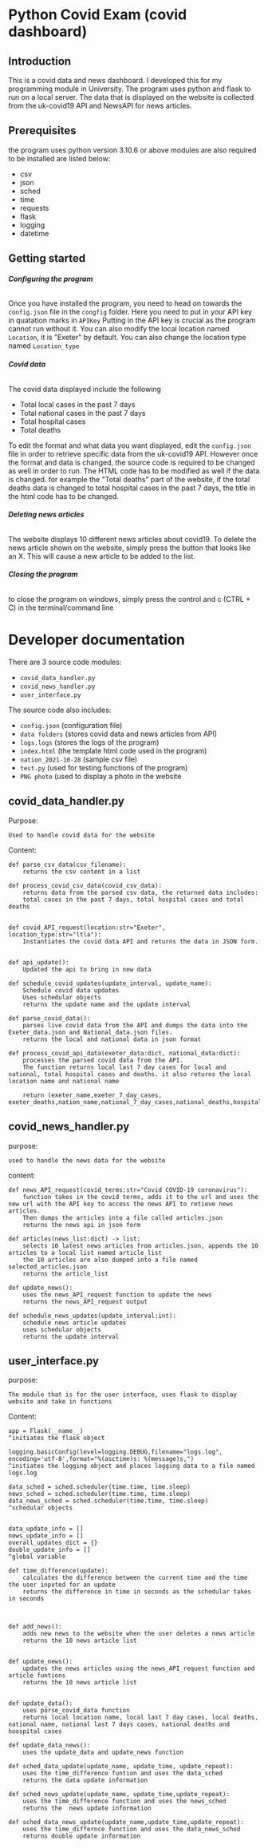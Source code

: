 # Python Covid Exam (covid dashboard)
## Introduction
This is a covid data and news dashboard. I developed this for my programming module in University. The program uses python and flask to run on a local server.
The data that is displayed on the website is collected from the uk-covid19 API and NewsAPI for news articles.

## Prerequisites
the program uses python version 3.10.6 or above
modules are also required to be installed are listed below:
- csv
- json
- sched
- time
- requests
- flask
- logging
- datetime

## Getting started
###### **Configuring the program**
Once you have installed the program, you need to head on towards the `config.json` file in the `congfig` folder. Here you need to put in your API key in quatation marks in `APIKey`
Putting in the API key is crucial as the program cannot run without it. You can also modify the local location named `Location`, it is "Exeter" by default.
You can also change the location type named `Location_type`
###### **Covid data**
The covid data displayed include the following
- Total local cases in the past 7 days
- Total national cases in the past 7 days
- Total hospital cases
- Total deaths

To edit the format and what data you want displayed, edit the `config.json` file in order to retrieve specific data from the uk-covid19 API. However once the
format and data is changed, the source code is required to be changed as well in order to run. The HTML code has to be modified as well if the data is changed. for example
the "Total deaths" part of the website, if the total deaths data is changed to total hospital cases in the past 7 days, the title in the html code has to be changed.

###### **Deleting news articles**
The website displays 10 different news articles about covid19. To delete the news article shown on the website, simply press the button that looks like
an X. This will cause a new article to be added to the list.

###### **Closing the program**
to close the program on windows, simply press the control and c (CTRL + C) in the terminal/command line

# Developer documentation
There are 3 source code modules:
- `covid_data_handler.py`
- `covid_news_handler.py`
- `user_interface.py`

The source code also includes:
- `config.json` (configuration file)
- `data folders` (stores covid data and news articles from API)
- `logs.logs` (stores the logs of the program)
- `index.html` (the template html code used in the program)
- `nation_2021-10-28` (sample csv file)
- `test.py` (used for testing functions of the program)
- `PNG photo` (used to display a photo in the website

## covid_data_handler.py
Purpose:

`Used to handle covid data for the website`

Content:
```
def parse_csv_data(csv_filename):
    returns the csv content in a list

def process_covid_csv_data(covid_csv_data):
    returns data from the parsed csv data, the returned data includes:
    total cases in the past 7 days, total hospital cases and total deaths


def covid_API_request(location:str="Exeter", location_type:str="ltla"):
    Instantiates the covid data API and returns the data in JSON form.


def api_update():
    Updated the api to bring in new data

def schedule_covid_updates(update_interval, update_name):
    Schedule covid data updates
    Uses schedular objects
    returns the update name and the update interval

def parse_covid_data():
    parses live covid data from the API and dumps the data into the Exeter_data.json and National_data.json files.
    returns the local and national data in json format
    
def process_covid_api_data(exeter_data:dict, national_data:dict):
    processes the parsed covid data from the API.
    The function returns local last 7 day cases for local and national, total hospital cases and deaths. it also returns the local location name and national name
            
    return (exeter_name,exeter_7_day_cases, exeter_deaths,nation_name,national_7_day_cases,national_deaths,hospital_cases)
```
## covid_news_handler.py
purpose:

`used to handle the news data for the website`

content:
```
def news_API_request(covid_terms:str="Covid COVID-19 coronavirus"):
    function takes in the covid terms, adds it to the url and uses the new url with the API key to access the news API to retieve news articles.
    Then dumps the articles into a file called articles.json
    returns the news api in json form
    
def articles(news_list:dict) -> list:
    selects 10 latest news articles from articles.json, appends the 10 articles to a local list named article_list
    the 10 articles are also dumped into a file named selected_articles.json
    returns the article_list

def update_news():
    uses the news_API_request function to update the news
    returns the news_API_request output

def schedule_news_updates(update_interval:int):
    schedule news article updates
    uses schedular objects
    returns the update interval

```

## user_interface.py
purpose:

`The module that is for the user interface, uses flask to display website and take in functions`

Content:
```
app = Flask(__name__)
^initiates the flask object

logging.basicConfig(level=logging.DEBUG,filename="logs.log", encoding='utf-8',format="%(asctime)s: %(message)s,")
^initiates the logging object and places logging data to a file named logs.log

data_sched = sched.scheduler(time.time, time.sleep)
news_sched = sched.scheduler(time.time, time.sleep)
data_news_sched = sched.scheduler(time.time, time.sleep)
^schedular objects


data_update_info = []
news_update_info = []
overall_updates_dict = {}
double_update_info = []
^global variable

def time_difference(update):
    calculates the difference between the current time and the time the user inputed for an update
    returns the difference in time in seconds as the schedular takes in seconds



def add_news():
    adds new news to the website when the user deletes a news article
    returns the 10 news article list


def update_news():
    updates the news articles using the news_API_request function and article funtions
    returns the 10 news article list
        

def update_data():
    uses parse_covid_data function
    returns local location name, local last 7 day cases, local deaths, national name, national last 7 days cases, national deaths and hoospital cases

def update_data_news():
    uses the update_data and update_news function

def sched_data_update(update_name, update_time, update_repeat):
    uses the time_difference funtion and uses the data_sched
    returns the data update information

def sched_news_update(update_name, update_time,update_repeat):
    uses the time_difference function and uses the news_sched
    returns the  news update information

def sched_data_news_update(update_name,update_time,update_repeat):
    uses the time_differnce function and uses the data_news_sched
    returns double update information
```
